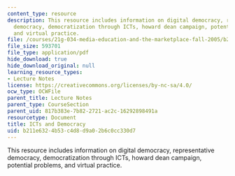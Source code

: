```yaml
---
content_type: resource
description: This resource includes information on digital democracy, representative
  democracy, democratization through ICTs, howard dean campaign, potential problems,
  and virtual practice.
file: /courses/21g-034-media-education-and-the-marketplace-fall-2005/b211e6324b53c4d8d9a02b6c0cc330d7_MIT21G_034F05_ictanddemocr.pdf
file_size: 593701
file_type: application/pdf
hide_download: true
hide_download_original: null
learning_resource_types:
- Lecture Notes
license: https://creativecommons.org/licenses/by-nc-sa/4.0/
ocw_type: OCWFile
parent_title: Lecture Notes
parent_type: CourseSection
parent_uid: 817b383e-7b82-2721-ac2c-16292898491a
resourcetype: Document
title: ICTs and Democracy
uid: b211e632-4b53-c4d8-d9a0-2b6c0cc330d7
---
```

This resource includes information on digital democracy, representative democracy, democratization through ICTs, howard dean campaign, potential problems, and virtual practice.